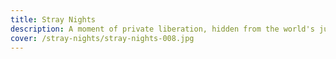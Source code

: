 ```yaml
---
title: Stray Nights
description: A moment of private liberation, hidden from the world's judgement.
cover: /stray-nights/stray-nights-008.jpg
---
```

